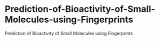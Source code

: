 # Prediction-of-Bioactivity-of-Small-Molecules-using-Fingerprints
Prediction of Bioactivity of Small Molecules using Fingerprints
